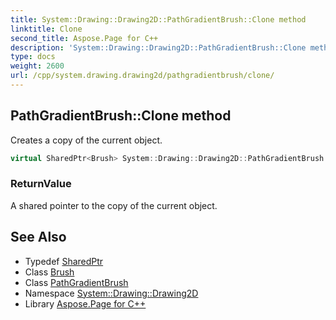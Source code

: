 ```yaml
---
title: System::Drawing::Drawing2D::PathGradientBrush::Clone method
linktitle: Clone
second_title: Aspose.Page for C++
description: 'System::Drawing::Drawing2D::PathGradientBrush::Clone method. Creates a copy of the current object in C++.'
type: docs
weight: 2600
url: /cpp/system.drawing.drawing2d/pathgradientbrush/clone/
---
```

## PathGradientBrush::Clone method


Creates a copy of the current object.

```cpp
virtual SharedPtr<Brush> System::Drawing::Drawing2D::PathGradientBrush::Clone() override
```


### ReturnValue

A shared pointer to the copy of the current object.

## See Also

* Typedef [SharedPtr](../../../system/sharedptr/)
* Class [Brush](../../../system.drawing/brush/)
* Class [PathGradientBrush](../)
* Namespace [System::Drawing::Drawing2D](../../)
* Library [Aspose.Page for C++](../../../)
